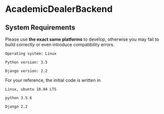 # AcademicDealerBackend

## System Requirements

Please use **the exact same platforms** to develop, otherwise you may fail to build correctly or even introduce compatibility errors.
```
Operating system: Linux

Python version: 3.5

Django version: 2.2
```
For your reference, the initial code is written in
```
Linux, ubuntu 18.04 LTS

python 3.5.6

Django 2.2
```
